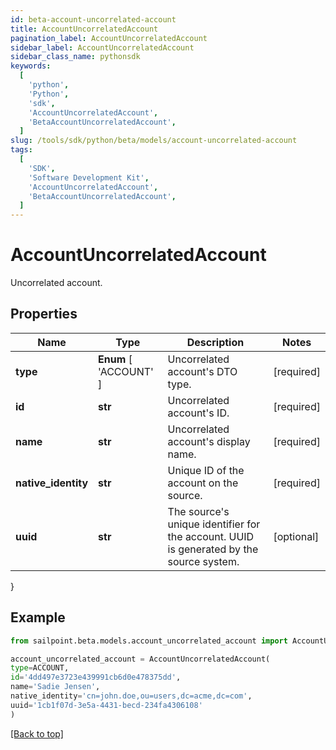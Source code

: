 ```yaml
---
id: beta-account-uncorrelated-account
title: AccountUncorrelatedAccount
pagination_label: AccountUncorrelatedAccount
sidebar_label: AccountUncorrelatedAccount
sidebar_class_name: pythonsdk
keywords:
  [
    'python',
    'Python',
    'sdk',
    'AccountUncorrelatedAccount',
    'BetaAccountUncorrelatedAccount',
  ]
slug: /tools/sdk/python/beta/models/account-uncorrelated-account
tags:
  [
    'SDK',
    'Software Development Kit',
    'AccountUncorrelatedAccount',
    'BetaAccountUncorrelatedAccount',
  ]
---
```


# AccountUncorrelatedAccount

Uncorrelated account.

## Properties

| Name | Type | Description | Notes |
| --- | --- | --- | --- |
| **type** | **Enum** [ 'ACCOUNT' ] | Uncorrelated account's DTO type. | [required] |
| **id** | **str** | Uncorrelated account's ID. | [required] |
| **name** | **str** | Uncorrelated account's display name. | [required] |
| **native_identity** | **str** | Unique ID of the account on the source. | [required] |
| **uuid** | **str** | The source's unique identifier for the account. UUID is generated by the source system. | [optional] |

}

## Example

```python
from sailpoint.beta.models.account_uncorrelated_account import AccountUncorrelatedAccount

account_uncorrelated_account = AccountUncorrelatedAccount(
type=ACCOUNT,
id='4dd497e3723e439991cb6d0e478375dd',
name='Sadie Jensen',
native_identity='cn=john.doe,ou=users,dc=acme,dc=com',
uuid='1cb1f07d-3e5a-4431-becd-234fa4306108'
)

```

[[Back to top]](#)
